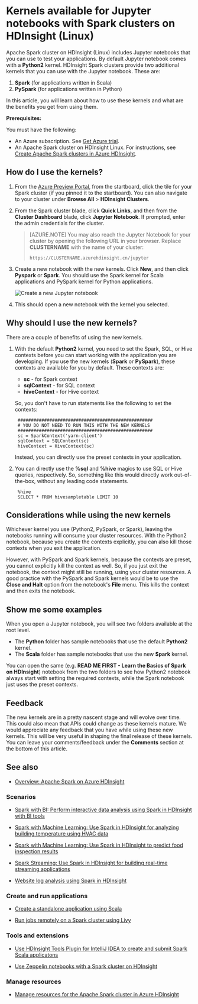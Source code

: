 <properties 
	pageTitle="Kernels available with Jupyter notebooks on HDInsight Spark clusters on Linux| Azure" 
	description="Learn about the additional Jupyter notebook kernels available with Spark cluster on HDInsight Linux." 
	services="hdinsight" 
	documentationCenter="" 
	authors="nitinme" 
	manager="paulettm" 
	editor="cgronlun"
	tags="azure-portal"/>

<tags
	ms.service="hdinsight"
	ms.date="02/05/2016"
	wacn.date=""/>


# Kernels available for Jupyter notebooks with Spark clusters on HDInsight (Linux)

Apache Spark cluster on HDInsight (Linux) includes Jupyter notebooks that you can use to test your applications. By default Jupyter notebook comes with a **Python2** kernel. HDInsight Spark clusters provide two additional kernels that you can use with the Jupyter notebook. These are:

1. **Spark** (for applications written in Scala)
2. **PySpark** (for applications written in Python)

In this article, you will learn about how to use these kernels and what are the benefits you get from using them.

**Prerequisites:**

You must have the following:

- An Azure subscription. See [Get Azure trial](/pricing/1rmb-trial/).
- An Apache Spark cluster on HDInsight Linux. For instructions, see [Create Apache Spark clusters in Azure HDInsight](/documentation/articles/hdinsight-apache-spark-jupyter-spark-sql).

## How do I use the kernels? 

1. From the [Azure Preview Portal](https://manage.windowsazure.cn/), from the startboard, click the tile for your Spark cluster (if you pinned it to the startboard). You can also navigate to your cluster under **Browse All** > **HDInsight Clusters**.   

2. From the Spark cluster blade, click **Quick Links**, and then from the **Cluster Dashboard** blade, click **Jupyter Notebook**. If prompted, enter the admin credentials for the cluster.

	> [AZURE.NOTE] You may also reach the Jupyter Notebook for your cluster by opening the following URL in your browser. Replace __CLUSTERNAME__ with the name of your cluster:
	>
	> `https://CLUSTERNAME.azurehdinsight.cn/jupyter`

2. Create a new notebook with the new kernels. Click **New**, and then click **Pyspark** or **Spark**. You should use the Spark kernel for Scala applications and PySpark kernel for Python applications.

	![Create a new Jupyter notebook](./media/hdinsight-apache-spark-jupyter-notebook-kernels/jupyter-kernels.png "Create a new Jupyter notebook") 

3. This should open a new notebook with the kernel you selected.

## Why should I use the new kernels?

There are a couple of benefits of using the new kernels.

1. With the default **Python2** kernel, you need to set the Spark, SQL, or Hive contexts before you can start working with the application you are developing. If you use the new kernels (**Spark** or **PySpark**), these contexts are available for you by default. These contexts are:

	* **sc** - for Spark context
	* **sqlContext** - for SQL context
	* **hiveContext** - for Hive context


	So, you don't have to run statements like the following to set the contexts:

		###################################################
		# YOU DO NOT NEED TO RUN THIS WITH THE NEW KERNELS
		###################################################
		sc = SparkContext('yarn-client')
		sqlContext = SQLContext(sc)
		hiveContext = HiveContext(sc)

	Instead, you can directly use the preset contexts in your application.
	
2. You can directly use the **%sql** and **%hive** magics to use SQL or Hive queries, respectively. So, something like this would directly work out-of-the-box, without any leading code statements.

		%hive
		SELECT * FROM hivesampletable LIMIT 10

## Considerations while using the new kernels

Whichever kernel you use (Python2, PySpark, or Spark), leaving the notebooks running will consume your cluster resources. With the Python2 notebook, because you create the contexts explicitly, you can also kill those contexts when you exit the application.

However, with PySpark and Spark kernels, because the contexts are preset, you cannot explicitly kill the context as well. So, if you just exit the notebook, the context might still be running, using your cluster resources. A good practice with the PySpark and Spark kernels would be to use the **Close and Halt** option from the notebook's **File** menu. This kills the context and then exits the notebook. 	


## Show me some examples

When you open a Jupyter notebook, you will see two folders available at the root level.

* The **Python** folder has sample notebooks that use the default **Python2** kernel.
* The **Scala** folder has sample notebooks that use the new **Spark** kernel.

You can open the same (e.g. **READ ME FIRST - Learn the Basics of Spark on HDInsight**) notebook from the two folders to see how Python2 notebook always start with setting the required contexts, while the Spark notebook just uses the preset contexts.

## Feedback

The new kernels are in a pretty nascent stage and will evolve over time. This could also mean that APIs could change as these kernels mature. We would appreciate any feedback that you have while using these new kernels. This will be very useful in shaping the final release of these kernels. You can leave your comments/feedback under the **Comments** section at the bottom of this article.


## <a name="seealso"></a>See also


* [Overview: Apache Spark on Azure HDInsight](/documentation/articles/hdinsight-apache-spark-overview)

### Scenarios

* [Spark with BI: Perform interactive data analysis using Spark in HDInsight with BI tools](/documentation/articles/hdinsight-apache-spark-use-bi-tools)

* [Spark with Machine Learning: Use Spark in HDInsight for analyzing building temperature using HVAC data](/documentation/articles/hdinsight-apache-spark-ipython-notebook-machine-learning)

* [Spark with Machine Learning: Use Spark in HDInsight to predict food inspection results](/documentation/articles/hdinsight-apache-spark-machine-learning-mllib-ipython)

* [Spark Streaming: Use Spark in HDInsight for building real-time streaming applications](/documentation/articles/hdinsight-apache-spark-eventhub-streaming)

* [Website log analysis using Spark in HDInsight](/documentation/articles/hdinsight-apache-spark-custom-library-website-log-analysis)

### Create and run applications

* [Create a standalone application using Scala](/documentation/articles/hdinsight-apache-spark-create-standalone-application)

* [Run jobs remotely on a Spark cluster using Livy](/documentation/articles/hdinsight-apache-spark-livy-rest-interface)

### Tools and extensions

* [Use HDInsight Tools Plugin for IntelliJ IDEA to create and submit Spark Scala applicatons](/documentation/articles/hdinsight-apache-spark-intellij-tool-plugin)

* [Use Zeppelin notebooks with a Spark cluster on HDInsight](/documentation/articles/hdinsight-apache-spark-use-zeppelin-notebook)

### Manage resources

* [Manage resources for the Apache Spark cluster in Azure HDInsight](/documentation/articles/hdinsight-apache-spark-resource-manager)
